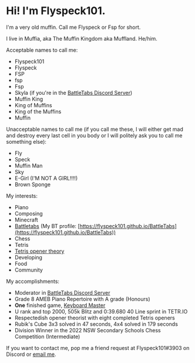 # Hi! I'm Flyspeck101. 

I'm a very old muffin. Call me Flyspeck or Fsp for short. 

I live in Muffia, aka The Muffin Kingdom aka Muffland. He/him.

Acceptable names to call me: 
- Flyspeck101 
- Flyspeck 
- FSP 
- fsp 
- Fsp 
- Skyla (if you're in the [BattleTabs Discord Server](https://discord.gg/wNkujNWkqf)) 
- Muffin King 
- King of Muffins 
- King of the Muffins 
- Muffin

Unacceptable names to call me (if you call me these, I will either get mad and destroy every last cell in you body or I will politely ask you to call me something else):
- Fly
- Speck
- Muffin Man
- Sky 
- E-Girl (I'M NOT A GIRL!!!!)
- Brown Sponge 

My interests: 
- Piano 
- Composing 
- Minecraft 
- [Battletabs](https://battletabs.io) (My BT profile: [https://flyspeck101.github.io/BattleTabs](https://flyspeck101.github.io/BattleTabs))
- Chess 
- Tetris 
- [Tetris opener theory](https://bit.ly/fsps-openers) 
- Developing
- Food 
- Community 

My accomplishments: 
- Moderator in [BattleTabs Discord Server](https://discord.gg/wNkujNWkqf)
- Grade 8 AMEB Piano Repertoire with A grade (Honours)
- **One** finished game, [Keyboard Master](https://split-diamond-labs.github.io/Keyboard-Master)
- U rank and top 2000, 505k Blitz and 0:39.680 40 Line sprint in TETR.IO 
- Respectedish opener theorist with eight completed Tetris openers
- Rubik's Cube 3x3 solved in 47 seconds, 4x4 solved in 179 seconds 
- Division Winner in the 2022 NSW Secondary Schools Chess Competition (Intermediate) 

If you want to contact me, pop me a friend request at Flyspeck101#3903 on Discord or [email me](mailto:yeetersdeleters12345@gmail.com). 

